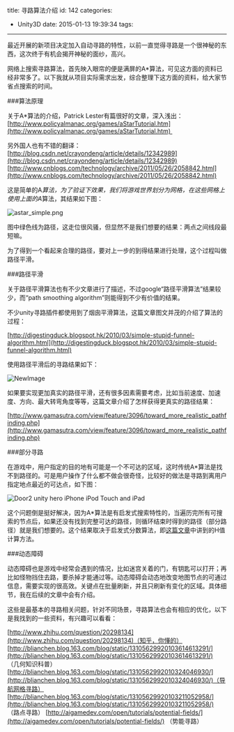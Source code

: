 title: 寻路算法介绍
id: 142
categories:
  - Unity3D
date: 2015-01-13 19:39:34
tags:
---

最近开展的新项目决定加入自动寻路的特性，以前一直觉得寻路是一个很神秘的东西，这次终于有机会揭开神秘的面纱，高兴。

网络上搜索寻路算法，首先映入眼帘的便是满屏的A*算法，可见这方面的资料已经非常多了。以下我就从项目实际需求出发，综合整理下这方面的资料，给大家节省点搜索的时间。

<!--more-->

###算法原理

关于A*算法的介绍，Patrick Lester有篇很好的文章，深入浅出：
[http://www.policyalmanac.org/games/aStarTutorial.htm](http://www.policyalmanac.org/games/aStarTutorial.htm) 

另外国人也有不错的翻译：
[http://blog.csdn.net/crayondeng/article/details/12342989](http://blog.csdn.net/crayondeng/article/details/12342989)
[http://www.cnblogs.com/technology/archive/2011/05/26/2058842.html](http://www.cnblogs.com/technology/archive/2011/05/26/2058842.html)

这是简单的A*算法，为了验证下效果，我们将游戏世界划分为网格，在这些网格上使用上面的A*算法，其结果如下图：

![astar_simple.png](/images/3c38746894bb44f3461ef2b3c4dad9d15cfb4561.png "astar_simple.png")

图中绿色线为路径，这走位很风骚，但显然不是我们想要的结果：两点之间线段最短嘛。

为了得到一个看起来合理的路径，要对上一步的到得结果进行处理，这个过程叫做路径平滑。

###路径平滑

关于路径平滑算法也有不少文章进行了描述，不过google“路径平滑算法”结果较少，而“path smoothing algorithm”则能得到不少有价值的结果。

不少unity寻路插件都使用到了烟囱平滑算法，这篇文章图文并茂的介绍了算法的过程：

[http://digestingduck.blogspot.hk/2010/03/simple-stupid-funnel-algorithm.html](http://digestingduck.blogspot.hk/2010/03/simple-stupid-funnel-algorithm.html)

使用路径平滑后的寻路结果如下：

![NewImage](/images/663727efee2d75c9b19ea16dde8c920256dc223a.png "funnel_modify.png")

如果要实现更加真实的路径平滑，还有很多因素需要考虑，比如当前速度、加速度、方向、最大转弯角度等等，这篇文章介绍了怎样获得更真实的路径结果：

[http://www.gamasutra.com/view/feature/3096/toward_more_realistic_pathfinding.php](http://www.gamasutra.com/view/feature/3096/toward_more_realistic_pathfinding.php)

###部分寻路

在游戏中，用户指定的目的地有可能是一个不可达的区域，这时传统A*算法是找不到路径的。可是用户操作了什么都不做会很奇怪，比较好的做法是寻路到离用户指定地点最近的可达点，如下图：

![Door2 unity hero iPhone iPod Touch and iPad](/images/8638d260fbdee96669a7236e4594261914d48fa6.png "Door2_unity_-_hero_-_iPhone__iPod_Touch_and_iPad.png")

这个问题倒是挺好解决，因为A*算法是有启发式搜索特性的，当遍历完所有可搜索的节点后，如果还没有找到完整可达的路径，则循环结束时得到的路径（部分路径）就是我们想要的。这个结果取决于启发式分数算法，即[这篇文章](http://www.cnblogs.com/technology/archive/2011/05/26/2058842.html)中讲到的H值计算方法。

###动态障碍

动态障碍也是游戏中经常会遇到的情况，比如迷宫关着的门，有钥匙可以打开；再比如怪物挡住去路，要杀掉才能通过等。动态障碍会动态地改变地图节点的可通过信息，需要实现的很高效。关键点在批量刷新，并且只刷新有变化的区域。具体细节，我在后续的文章中会有介绍。

这些是最基本的寻路相关问题，针对不同场景，寻路算法也会有相应的优化，以下是我找到的一些资料，有兴趣可以看看：

[http://www.zhihu.com/question/20298134](http://www.zhihu.com/question/20298134)（知乎，你懂的）
[http://blianchen.blog.163.com/blog/static/13105629920103614613291/](http://blianchen.blog.163.com/blog/static/13105629920103614613291/) （几何知识科普）
[http://blianchen.blog.163.com/blog/static/1310562992010324046930/](http://blianchen.blog.163.com/blog/static/1310562992010324046930/)（导航网格寻路）
[http://blianchen.blog.163.com/blog/static/13105629920103211052958/](http://blianchen.blog.163.com/blog/static/13105629920103211052958/) （路点寻路）
[http://aigamedev.com/open/tutorials/potential-fields/](http://aigamedev.com/open/tutorials/potential-fields/) （势能寻路）